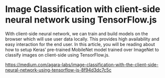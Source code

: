 # Image Classification with client-side neural network using TensorFlow.js

With client-side neural network, we can train and build models on the browser which will use user data locally. This provides high availability and easy interaction for the end user.
In this article, you will be reading about how to setup Keras’ pre-trained MobileNet model trained over ImageNet to classify images on client-side using TensorFlow.js.


https://medium.com/agara-labs/image-classification-with-the-client-side-neural-network-using-tensorflow-js-8f94d3dc7c5c
